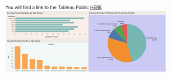 You will find a link to the Tableau Public [HERE](https://public.tableau.com/views/TravelInsuranceViz/Dashboard1?:language=en-US&publish=yes&:sid=&:redirect=auth&:display_count=n&:origin=viz_share_link)
![Dashboard Image](https://github.com/Dympo/dympo/blob/main/images/Dashboard%201.png?raw=true)
